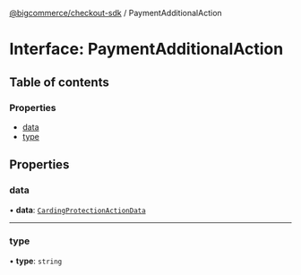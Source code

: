 [@bigcommerce/checkout-sdk](../README.md) / PaymentAdditionalAction

# Interface: PaymentAdditionalAction

## Table of contents

### Properties

- [data](PaymentAdditionalAction.md#data)
- [type](PaymentAdditionalAction.md#type)

## Properties

### data

• **data**: [`CardingProtectionActionData`](CardingProtectionActionData.md)

___

### type

• **type**: `string`
